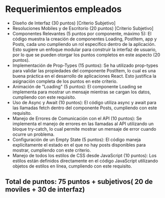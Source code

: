 # Requerimientos empleados
  - Diseño de Interfaz (30 puntos) [Criterio Subjetivo]
  - Resoluciones Mobiles y de Escritorio (20 puntos) [Criterio Subjetivo] 
  - Componentes Relevantes (5 puntos por componente, máximo 5): El código muestra la creación de componentes Loading, PostItem, app y Posts, cada uno cumpliendo un rol específico dentro de la aplicación. Esto sugiere un enfoque modular para construir la interfaz de usuario, por lo que se pueden otorgar los puntos completos en este aspecto (20 puntos).
  - Implementación de Prop-Types (15 puntos): Se ha utilizado prop-types para validar las propiedades del componente PostItem, lo cual es una buena práctica en el desarrollo de aplicaciones React. Esto justifica la asignación completa de los puntos en este criterio.
  - Animación de "Loading" (5 puntos): El componente Loading se implementa para mostrar un mensaje mientras se cargan los datos, cumpliendo con este requisito.
  - Uso de Async y Await (10 puntos): El código utiliza async y await para las llamadas fetch dentro del componente Posts, cumpliendo con este requisito.
  - Manejo de Errores de Comunicación con el API (10 puntos): Se implementa el manejo de errores en las llamadas al API utilizando un bloque try-catch, lo cual permite mostrar un mensaje de error cuando ocurre un problema.
  - Configuración de un Empty State (5 puntos): El código maneja explícitamente el estado en el que no hay posts disponibles para mostrar, cumpliendo con este criterio.
  - Manejo de todos los estilos de CSS desde JavaScript (10 puntos): Los estilos están definidos directamente en el código JavaScript utilizando objetos de estilos en línea, cumpliendo con este requisito.
  ## Total de puntos: 75 puntos  + subjetivos( 20 de moviles + 30 de interfaz)
